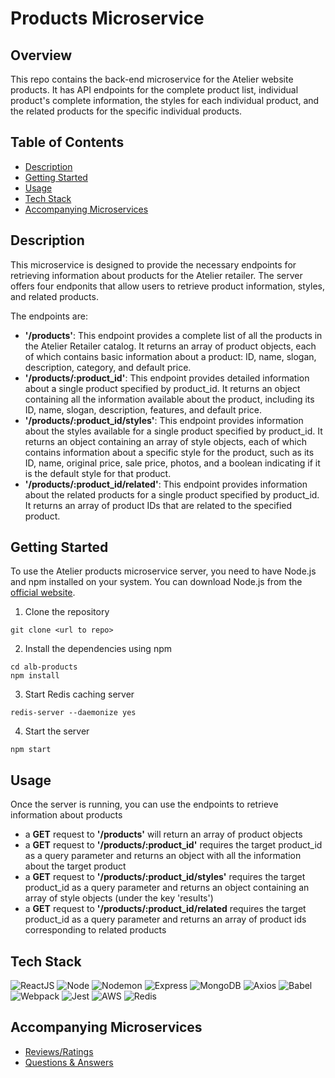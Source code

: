 # Products Microservice

## Overview

This repo contains the back-end microservice for the Atelier website products. It has API endpoints for the complete product list, individual product's complete information, the styles for each individual product, and the related products for the specific individual products.

## Table of Contents
* [Description](#Description)
* [Getting Started](#Getting-Started)
* [Usage](#Usage)
* [Tech Stack](#Tech-Stack)
* [Accompanying Microservices](#Accompanying-Microservices)

## Description

This microservice is designed to provide the necessary endpoints for retrieving information about products for the Atelier retailer. The server offers four endponits that allow users to retrieve product information, styles, and related products.

The endpoints are:
* **'/products'**: This endpoint provides a complete list of all the products in the Atelier Retailer catalog. It returns an array of product objects, each of which contains basic information about a product: ID, name, slogan, description, category, and default price.
* **'/products/:product_id'**:  This endpoint provides detailed information about a single product specified by product_id. It returns an object containing all the information available about the product, including its ID, name, slogan, description, features, and default price.
* **'/products/:product_id/styles'**: This endpoint provides information about the styles available for a single product specified by product_id. It returns an object containing an array of style objects, each of which contains information about a specific style for the product, such as its ID, name, original price, sale price, photos, and a boolean indicating if it is the default style for that product.
* **'/products/:product_id/related'**: This endpoint provides information about the related products for a single product specified by product_id. It returns an array of product IDs that are related to the specified product.

## Getting Started

To use the Atelier products microservice server, you need to have Node.js and npm installed on your system. You can download Node.js from the [official website](https://nodejs.org/en).
1. Clone the repository
```
git clone <url to repo>
```
2. Install the dependencies using npm
```
cd alb-products
npm install
```
3. Start Redis caching server
```
redis-server --daemonize yes
```
4. Start the server
```
npm start
```

## Usage
Once the server is running, you can use the endpoints to retrieve information about products
* a **GET** request to **'/products'** will return an array of product objects
* a **GET** request to **'/products/:product_id'** requires the target product_id as a query parameter and returns an object with all the information about the target product
* a **GET** request to **'/products/:product_id/styles'** requires the target product_id as a query parameter and returns an object containing an array of style objects (under the key 'results')
* a **GET** request to **'/products/:product_id/related** requires the target product_id as a query parameter and returns an array of product ids corresponding to related products

## Tech Stack
![ReactJS](https://img.shields.io/badge/React-808080?style=for-the-badge&logo=react&logoColor=61DAFB)
![Node](https://img.shields.io/badge/Node.js-43853D?style=for-the-badge&logo=node.js&logoColor=white)
![Nodemon](https://img.shields.io/badge/NODEMON-808080.svg?style=for-the-badge&logo=nodemon&logoColor=008000)
![Express](https://img.shields.io/badge/Express.js-808080?style=for-the-badge&logo=express&logoColor=00ff00)
![MongoDB](https://img.shields.io/badge/MongoDB-4EA94B?style=for-the-badge&logo=mongodb&logoColor=white)
![Axios](https://img.shields.io/badge/Axios-5A29E4?logo=axios&logoColor=fff&style=for-the-badge)
![Babel](https://img.shields.io/badge/Babel-F9DC3e?style=for-the-badge&logo=babel&logoColor=black)
![Webpack](https://img.shields.io/badge/webpack-%238DD6F9.svg?style=for-the-badge&logo=webpack&logoColor=black)
![Jest](https://img.shields.io/badge/Jest-808080?style=for-the-badge&logo=Jest&logoColor=ffa500)
![AWS](https://img.shields.io/badge/Amazon_AWS-232F3E?style=for-the-badge&logo=amazon-aws&logoColor=white)
![Redis](https://img.shields.io/badge/redis-%23DD0031.svg?&style=for-the-badge&logo=redis&logoColor=white)

## Accompanying Microservices
* [Reviews/Ratings](https://github.com/rpp2210-sdc-daffodil/sk-ratings)
* [Questions & Answers](https://github.com/rpp2210-sdc-daffodil/NM-QA)
